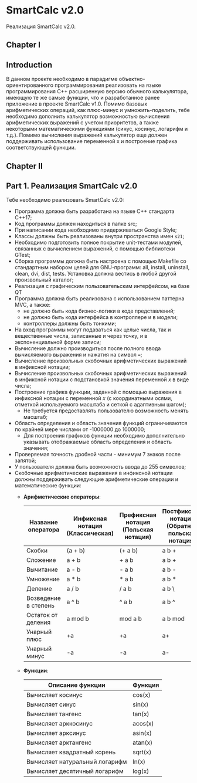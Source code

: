 # SmartCalc v2.0

Реализация SmartCalc v2.0.

## Chapter I

## Introduction

В данном проекте необходимо в парадигме объектно-ориентированного программирования реализовать на языке программирования С++ расширенную версию обычного калькулятора, имеющую те же самые функции, что и разработанное ранее приложение в проекте SmartCalc v1.0. Помимо базовых арифметических операций, как плюс-минус и умножить-поделить, тебе необходимо дополнить калькулятор возможностью вычисления арифметических выражений с учетом приоритетов, а также некоторыми математическими функциями (синус, косинус, логарифм и т.д.). Помимо вычисления выражений калькулятор еще должен поддерживать использование переменной x и построение графика соответствующей функции.

## Chapter II

## Part 1. Реализация SmartCalc v2.0

Тебе необходимо реализовать SmartCalc v2.0:

- Программа должна быть разработана на языке C++ стандарта C++17;
- Код программы должен находиться в папке src;
- При написании кода необходимо придерживаться Google Style;
- Классы должны быть реализованы внутри пространства имен `s21`;
- Необходимо подготовить полное покрытие unit-тестами модулей, связанных с вычислением выражений, c помощью библиотеки GTest;
- Сборка программы должна быть настроена с помощью Makefile со стандартным набором целей для GNU-программ: all, install, uninstall, clean, dvi, dist, tests. Установка должна вестись в любой другой произвольный каталог;
- Реализация с графическим пользовательским интерфейсом, на базе QT
- Программа должна быть реализована с использованием паттерна MVC, а также:
    - не должно быть кода бизнес-логики в коде представлений;
    - не должно быть кода интерфейса в контроллере и в модели;
    - контроллеры должны быть тонкими;
- На вход программы могут подаваться как целые числа, так и вещественные числа, записанные и через точку, и в экспоненциальной форме записи;
- Вычисление должно производиться после полного ввода вычисляемого выражения и нажатия на символ `=`;
- Вычисление произвольных скобочных арифметических выражений в инфиксной нотации;
- Вычисление произвольных скобочных арифметических выражений в инфиксной нотации с подстановкой значения переменной _x_ в виде числа;
- Построение графика функции, заданной с помощью выражения в инфиксной нотации с переменной _x_  (с координатными осями, отметкой используемого масштаба и сеткой с адаптивным шагом);
    - Не требуется предоставлять пользователю возможность менять масштаб;
- Область определения и область значения функций ограничиваются по крайней мере числами от -1000000 до 1000000;
    - Для построения графиков функции необходимо дополнительно указывать отображаемые область определения и область значения;
- Проверяемая точность дробной части - минимум 7 знаков после запятой;
- У пользователя должна быть возможность ввода до 255 символов;
- Скобочные арифметические выражения в инфиксной нотации должны поддерживать следующие арифметические операции и математические функции:
    - **Арифметические операторы**:

        | Название оператора | Инфиксная нотация <br /> (Классическая) | Префиксная нотация <br /> (Польская нотация) |  Постфиксная нотация <br /> (Обратная польская нотация) |
        | ------ | ------ | ------ | ------ |
        | Скобки | (a + b) | (+ a b) | a b + |
        | Сложение | a + b | + a b | a b + |
        | Вычитание | a - b | - a b | a b - |
        | Умножение | a * b | * a b | a b * |
        | Деление | a / b | / a b | a b \ |
        | Возведение в степень | a ^ b | ^ a b | a b ^ |
        | Остаток от деления | a mod b | mod a b | a b mod |
        | Унарный плюс | +a | +a | a+ |
        | Унарный минус | -a | -a | a- |

    - **Функции**:
  
        | Описание функции | Функция |   
        | ---------------- | ------- |  
        | Вычисляет косинус | cos(x) |   
        | Вычисляет синус | sin(x) |  
        | Вычисляет тангенс | tan(x) |  
        | Вычисляет арккосинус | acos(x) | 
        | Вычисляет арксинус | asin(x) | 
        | Вычисляет арктангенс | atan(x) |
        | Вычисляет квадратный корень | sqrt(x) |
        | Вычисляет натуральный логарифм | ln(x) | 
        | Вычисляет десятичный логарифм | log(x) |
